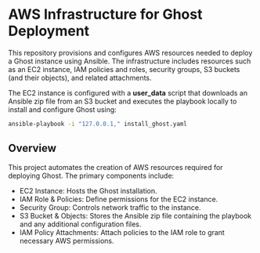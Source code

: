 # AWS Infrastructure for Ghost Deployment

This repository provisions and configures AWS resources needed to deploy a Ghost instance using Ansible. The infrastructure includes resources such as an EC2 instance, IAM policies and roles, security groups, S3 buckets (and their objects), and related attachments.

The EC2 instance is configured with a **user_data** script that downloads an Ansible zip file from an S3 bucket and executes the playbook locally to install and configure Ghost using:

```bash
ansible-playbook -i "127.0.0.1," install_ghost.yaml
```

## Overview

This project automates the creation of AWS resources required for deploying Ghost. The primary components include:
- EC2 Instance: Hosts the Ghost installation.
- IAM Role & Policies: Define permissions for the EC2 instance.
- Security Group: Controls network traffic to the instance.
- S3 Bucket & Objects: Stores the Ansible zip file containing the playbook and any additional configuration files.
- IAM Policy Attachments: Attach policies to the IAM role to grant necessary AWS permissions.
